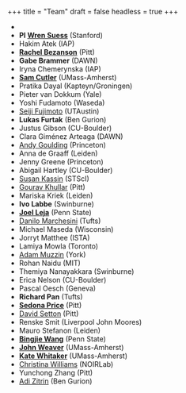 +++
title = "Team"
draft = false
headless = true
+++

- 
- **PI [Wren Suess](https://wrensuess.github.io)** (Stanford)
- Hakim Atek (IAP)
- **[Rachel Bezanson](https://rachelbezanson.github.io)** (Pitt)
- **Gabe Brammer** (DAWN)
- Iryna Chemerynska (IAP)
- **[Sam Cutler](https://samecutler.github.io)** (UMass-Amherst)
- Pratika Dayal (Kapteyn/Groningen)
- Pieter van Dokkum (Yale)
- Yoshi Fudamoto (Waseda)
- [Seiji Fujimoto](https://sf-seiji.com/) (UTAustin)
- **Lukas Furtak** (Ben Gurion)
- Justus Gibson (CU-Boulder)
- Clara Giménez Arteaga (DAWN)
- [Andy Goulding](https://www.astro.princeton.edu/~goulding/) (Princeton)
- Anna de Graaff (Leiden)
- Jenny Greene (Princeton)
- Abigail Hartley (CU-Boulder)
- [Susan Kassin](https://www.susankassin.com) (STScI)
- [Gourav Khullar](https://www.gouravkhullar.com) (Pitt)
- Mariska Kriek (Leiden)
- **Ivo Labbe** (Swinburne)
- **[Joel Leja](https://www.personal.psu.edu/jql6565/)** (Penn State)
- [Danilo Marchesini](http://cosmos.phy.tufts.edu/~danilo/) (Tufts)
- Michael Maseda (Wisconsin)
- Jorryt Matthee (ISTA)
- Lamiya Mowla (Toronto)
- [Adam Muzzin](https://www.yorku.ca/professor/muzzin/) (York)
- Rohan Naidu (MIT)
- Themiya Nanayakkara (Swinburne)
- Erica Nelson (CU-Boulder)
- Pascal Oesch (Geneva)
- **Richard Pan** (Tufts)
- **[Sedona Price](https://sedonaprice.github.io)** (Pitt)
- [David Setton](https://davidjsetton.github.io) (Pitt)
- Renske Smit (Liverpool John Moores)
- Mauro Stefanon (Leiden)
- **[Bingjie Wang](https://wangbingjie.github.io)** (Penn State)
- **[John Weaver](https://astroweaver.github.io)** (UMass-Amherst)
- **[Kate Whitaker](https://www.astrowhit.com)** (UMass-Amherst)
- [Christina Williams](https://mips.as.arizona.edu/~cwilliams) (NOIRLab)
- Yunchong Zhang (Pitt)
- [Adi Zitrin](https://sites.physics.bgu.ac.il/zitrin/) (Ben Gurion)